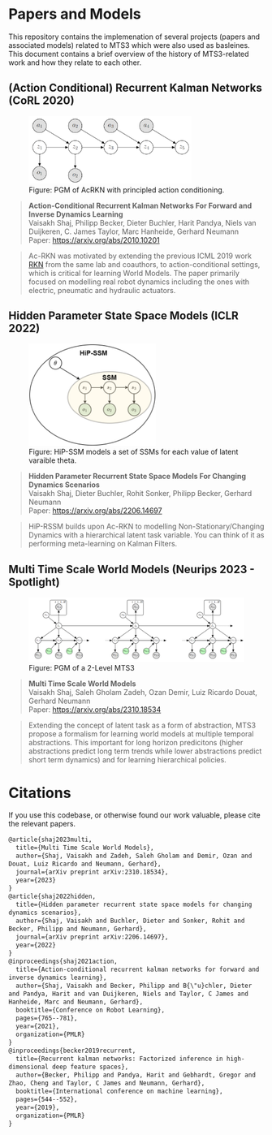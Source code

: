# Papers and Models

This repository contains the implemenation of several projects (papers and associated models) related to MTS3 which were also used as basleines.
This document contains a brief overview of the history of MTS3-related work and how they relate to each other.


## (Action Conditional) Recurrent Kalman Networks (CoRL 2020)
<figure class="image">
  <img src="../../images/acrkn.png" alt="pgm" width="320">
  <figcaption>Figure: PGM of AcRKN with principled action conditioning.</figcaption>

</figure>

> **Action-Conditional Recurrent Kalman Networks For Forward and Inverse Dynamics Learning**\
> Vaisakh Shaj, Philipp Becker, Dieter Buchler, Harit Pandya, Niels van Duijkeren, C. James Taylor, Marc Hanheide, Gerhard Neumann \
> Paper: https://arxiv.org/abs/2010.10201

> Ac-RKN was motivated by extending the previous ICML 2019 work [RKN](https://arxiv.org/abs/1905.07357) from the same lab and coauthors, to action-conditional settings, which is critical for learning World Models. 
> The paper primarily focused on modelling real robot dynamics including the ones with electric, pneumatic and hydraulic actuators.

## Hidden Parameter State Space Models (ICLR 2022)
<figure class="image">
  <img src="../../images/hiprssm4.png" alt="pgm" width="250">
  <figcaption>Figure: HiP-SSM models a set of SSMs for each value of latent varaible theta.</figcaption>

</figure>

> **Hidden Parameter Recurrent State Space Models For Changing Dynamics Scenarios**\
> Vaisakh Shaj, Dieter Buchler, Rohit Sonker, Philipp Becker, Gerhard Neumann\
> Paper: https://arxiv.org/abs/2206.14697

> HiP-RSSM builds upon Ac-RKN to modelling Non-Stationary/Changing Dynamics with a hierarchical latent task variable. You can think of it as performing meta-learning on Kalman Filters. 

## Multi Time Scale World Models (Neurips 2023 - Spotlight)

<figure class="image">
  <img src="../../images/pgm_mts3.png" alt="pgm" width="700">
  <figcaption>Figure: PGM of a 2-Level MTS3</figcaption>

</figure>

> **Multi Time Scale World Models**\
> Vaisakh Shaj, Saleh Gholam Zadeh, Ozan Demir, Luiz Ricardo Douat, Gerhard Neumann\
> Paper: https://arxiv.org/abs/2310.18534

> Extending the concept of latent task as a form of abstraction, MTS3 propose a formalism for learning world models at multiple temporal abstractions. This important for long horizon predicitons (higher abstractions predict long term trends while lower abstractions predict short term dynamics) and for learning hierarchical policies.


# Citations

If you use this codebase, or otherwise found our work valuable, please cite the relevant papers.
```
@article{shaj2023multi,
  title={Multi Time Scale World Models},
  author={Shaj, Vaisakh and Zadeh, Saleh Gholam and Demir, Ozan and Douat, Luiz Ricardo and Neumann, Gerhard},
  journal={arXiv preprint arXiv:2310.18534},
  year={2023}
}
@article{shaj2022hidden,
  title={Hidden parameter recurrent state space models for changing dynamics scenarios},
  author={Shaj, Vaisakh and Buchler, Dieter and Sonker, Rohit and Becker, Philipp and Neumann, Gerhard},
  journal={arXiv preprint arXiv:2206.14697},
  year={2022}
}
@inproceedings{shaj2021action,
  title={Action-conditional recurrent kalman networks for forward and inverse dynamics learning},
  author={Shaj, Vaisakh and Becker, Philipp and B{\"u}chler, Dieter and Pandya, Harit and van Duijkeren, Niels and Taylor, C James and Hanheide, Marc and Neumann, Gerhard},
  booktitle={Conference on Robot Learning},
  pages={765--781},
  year={2021},
  organization={PMLR}
}
@inproceedings{becker2019recurrent,
  title={Recurrent kalman networks: Factorized inference in high-dimensional deep feature spaces},
  author={Becker, Philipp and Pandya, Harit and Gebhardt, Gregor and Zhao, Cheng and Taylor, C James and Neumann, Gerhard},
  booktitle={International conference on machine learning},
  pages={544--552},
  year={2019},
  organization={PMLR}
}
```
